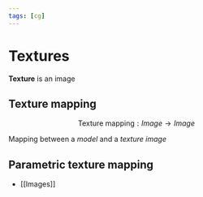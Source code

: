 ```yaml
---
tags: [cg]
---
```


# Textures

**Texture** is an image

## Texture mapping

$$
	\text{Texture mapping}:	Image \to Image
$$

Mapping between a _model_ and a _texture image_

## Parametric texture mapping

- [[Images]]


